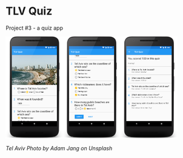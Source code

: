 # TLV Quiz
Project #3 - a quiz app

<img src="https://github.com/amaliaman/TLVQuiz/blob/master/screenshots/tlv1.png" width="30%" height="30%"><img src="https://github.com/amaliaman/TLVQuiz/blob/master/screenshots/tlv2.png" width="30%" height="30%"><img src="https://github.com/amaliaman/TLVQuiz/blob/master/screenshots/tlv4.png" width="30%" height="30%">

_Tel Aviv Photo by Adam Jang on Unsplash_
